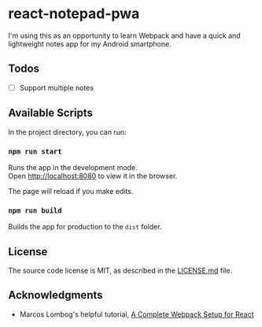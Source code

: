 # react-notepad-pwa

I'm using this as an opportunity to learn Webpack and have a quick and lightweight notes app for my Android smartphone.



## Todos
- [ ] Support multiple notes



## Available Scripts

In the project directory, you can run:

### `npm run start`

Runs the app in the development mode.<br>
Open [http://localhost:8080](http://localhost:8080) to view it in the browser.

The page will reload if you make edits.

### `npm run build`

Builds the app for production to the `dist` folder.



## License

The source code license is MIT, as described in the [LICENSE.md](LICENSE.md) file.



## Acknowledgments

* Marcos Lombog's helpful tutorial, [A Complete Webpack Setup for React](https://medium.com/swlh/a-complete-webpack-setup-for-react-e56a2edf78ae)